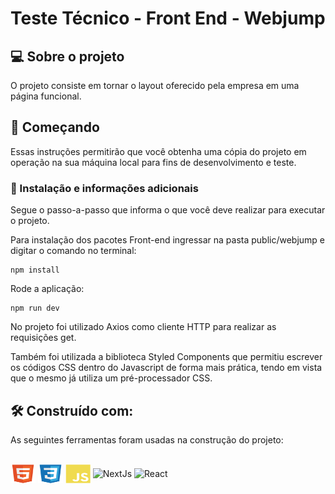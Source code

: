 # Teste Técnico - Front End - Webjump

## 💻 Sobre o projeto

O projeto consiste em tornar o layout oferecido pela empresa em uma página funcional.


## 🚀 Começando

Essas instruções permitirão que você obtenha uma cópia do projeto em operação na sua máquina local para fins de desenvolvimento e teste.

### 🔧 Instalação e informações adicionais

Segue o passo-a-passo que informa o que você deve realizar para executar o projeto.

Para instalação dos pacotes Front-end ingressar na pasta public/webjump e digitar o comando no terminal:

```
npm install
```

Rode a aplicação:

```
npm run dev
```

No projeto foi utilizado Axios como cliente HTTP para realizar as requisições get. 

Também foi utilizada a biblioteca Styled Components que permitiu escrever os códigos CSS dentro do Javascript de forma mais prática, tendo em vista que o mesmo já utiliza um pré-processador CSS.

## 🛠️ Construído com:

As seguintes ferramentas foram usadas na construção do projeto:
<div style="display: inline_block"><br>
  <img align="center" alt="HTML" height="30" width="40" src="https://raw.githubusercontent.com/devicons/devicon/master/icons/html5/html5-original.svg"/>
  <img align="center" alt="CSS" height="30" width="40" src="https://raw.githubusercontent.com/devicons/devicon/master/icons/css3/css3-original.svg"/> 
  <img align="center" alt="Js" height="30" width="40" src="https://raw.githubusercontent.com/devicons/devicon/master/icons/javascript/javascript-plain.svg"/>
  <img align="center" alt="NextJs" height="30" width="40" src="https://cdn.jsdelivr.net/gh/devicons/devicon/icons/nextjs/nextjs-line.svg"/>
    <img align="center" alt="React" height="30" width="40" src="https://cdn.jsdelivr.net/gh/devicons/devicon/icons/react/react-original-wordmark.svg"/>
 </div>
